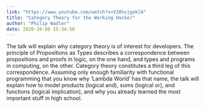 ```yaml
---
link: "https://www.youtube.com/watch?v=V10hzjgoklA"
title: "Category Theory for the Working Hacker"
author: "Philip Wadler"
date: 2020-10-08 15:34:56
---
```


The talk will explain why category theory is of interest for developers. The principle of Propositions as Types describes a correspondence between propositions and proofs in logic, on the one hand, and types and programs in computing, on the other. Category theory constitutes a third leg of this correspondence. Assuming only enough familiarity with functional programming that you know why ‘Lambda World’ has that name, the talk will explain how to model products (logical and), sums (logical or), and functions (logical implication), and why you already learned the most important stuff in high school.
